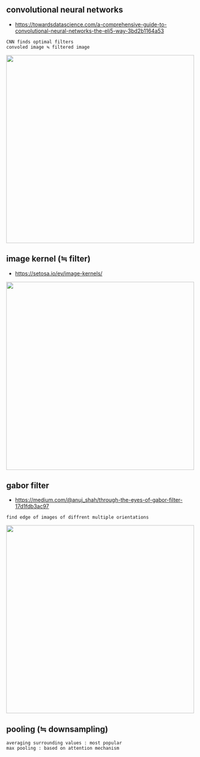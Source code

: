 ## convolutional neural networks
- https://towardsdatascience.com/a-comprehensive-guide-to-convolutional-neural-networks-the-eli5-way-3bd2b1164a53
```
CNN finds optimal filters
convoled image ≒ filtered image
```
<img src="https://user-images.githubusercontent.com/70645899/225632347-39a9b2dc-d9a7-420f-915d-609037c0f3b5.png" width="500">



## image kernel (≒ filter) 
- https://setosa.io/ev/image-kernels/
<img src="https://user-images.githubusercontent.com/70645899/225631436-09044dc1-7ea7-407b-a1fa-ea132e45c457.png" width="500">



## gabor filter
- https://medium.com/@anuj_shah/through-the-eyes-of-gabor-filter-17d1fdb3ac97
```
find edge of images of diffrent multiple orientations
```

<img src="https://user-images.githubusercontent.com/70645899/225629881-b3d8b96d-c05e-467a-af68-1f8dad23ce06.png" width="500">


## pooling (≒ downsampling)
```
averaging surrounding values : most popular  
max pooling : based on attention mechanism
```

